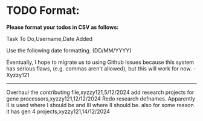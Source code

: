 # TODO Format:

**Please format your todos in CSV as follows:**

Task To Do,Username,Date Added

Use the following date formatting. (DD/MM/YYYY)

Eventually, I hope to migrate us to using Github Issues because this system has serious flaws, (e.g. commas aren't allowed), but this will work for now. -Xyzzy121
___

Overhaul the contributing file,xyzzy121,5/12/2024
add research projects for gene processors,xyzzy121,12/12/2024
Redo research defnames. Apparently II is used where I should be and III where II should be. also for some reason it has gen 4 projects,xyzzy121,14/12/2024